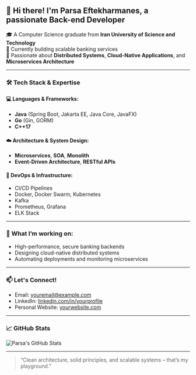## 👋 Hi there! I'm Parsa Eftekharmanes, a passionate Back-end Developer

🎓 A Computer Science graduate from **Iran University of Science and Technology**  
💼 Currently building scalable banking services  
🧠 Passionate about **Distributed Systems**, **Cloud-Native Applications**, and **Microservices Architecture**

---

### 🛠 Tech Stack & Expertise

#### 💻 Languages & Frameworks:
- **Java** (Spring Boot, Jakarta EE, Java Core, JavaFX)
- **Go** (Gin, GORM)
- **C++17**

#### ☁️ Architecture & System Design:
- **Microservices**, **SOA**, **Monolith**
- **Event-Driven Architecture**, **RESTful APIs**

#### 🧰 DevOps & Infrastructure:
- CI/CD Pipelines
- Docker, Docker Swarm, Kubernetes
- Kafka
- Prometheus, Grafana
- ELK Stack

---

### 🔭 What I’m working on:
- High-performance, secure banking backends
- Designing cloud-native distributed systems
- Automating deployments and monitoring microservices

---

### 📫 Let's Connect!
- Email: [youremail@example.com](mailto:youremail@example.com)
- LinkedIn: [linkedin.com/in/yourprofile](https://linkedin.com/in/yourprofile)
- Personal Website: [yourwebsite.com](https://yourwebsite.com)

---

### 📈 GitHub Stats
![Parsa's GitHub Stats](https://github-readme-stats.vercel.app/api?username=your-username&show_icons=true&theme=radical)

---

> “Clean architecture, solid principles, and scalable systems – that’s my playground.”

